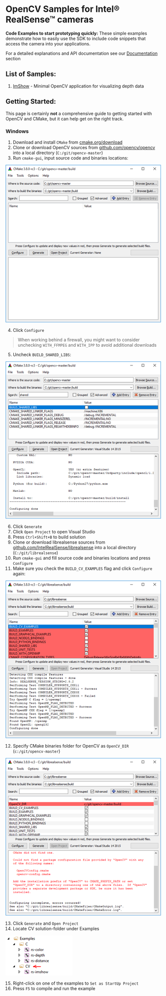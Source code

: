 # OpenCV Samples for Intel® RealSense™ cameras
**Code Examples to start prototyping quickly:** These simple examples demonstrate how to easily use the SDK to include code snippets that access the camera into your applications.  

For a detailed explanations and API documentation see our [Documentation](../doc) section 
 
## List of Samples:
1. [ImShow](./imshow) - Minimal OpenCV application for visualizing depth data

## Getting Started:
This page is certainly **not** a comprehensive guide to getting started with OpenCV and CMake, but it can help get on the right track. 

### Windows
1. Download and install `CMake` from [cmake.org/download](https://cmake.org/download/)
2. Clone or download OpenCV sources from [github.com/opencv/opencv](https://github.com/opencv/opencv) into a local directory (`C:/git/opencv-master`)
3. Run `cmake-gui`, input source code and binaries locations: 

<p align="center"><img src="res/1.PNG" /></p>

4. Click `Configure`
> When working behind a firewall, you might want to consider unchecking `WITH_FFMPEG` and `WITH_IPP` to avoid additional downloads
5. Uncheck `BUILD_SHARED_LIBS`: 

<p align="center"><img src="res/2.PNG" /></p>

6. Click `Generate`
7. Click `Open Project` to open Visual Studio
8. Press `Ctrl+Shift+B` to build solution
9. Clone or download librealsense sources from [github.com/IntelRealSense/librealsense](https://github.com/IntelRealSense/librealsense) into a local directory (`C:/git/librealsense`)
10. Run `cmake-gui` and fill source code and binaries locations and press `Configure`
11. Make sure you check the `BUILD_CV_EXAMPLES` flag and click `Configure` again:

<p align="center"><img src="res/3.PNG" /></p>

12. Specify CMake binaries folder for OpenCV as `OpenCV_DIR` (`c:/git/opencv-master`)

<p align="center"><img src="res/4.PNG" /></p>

13. Click `Generate` and `Open Project`
14. Locate CV solution-folder under Examples

<img src="res/5.PNG" />

15. Right-click on one of the examples to `Set as StartUp Project`
16. Press `F5` to compile and run the example
